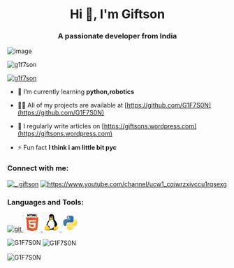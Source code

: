 <h1 align="center">Hi 👋, I'm Giftson</h1>
<h3 align="center">A passionate developer from India</h3>

![image](https://user-images.githubusercontent.com/86658799/170707289-d3222794-58a6-473c-a930-bb5f5bb14751.png)

<p align="left"> <img src="https://komarev.com/ghpvc/?username=g1f7son&label=Profile%20views&color=0e75b6&style=flat" alt="g1f7son" /> </p>

<p align="left"> <a href="https://github.com/ryo-ma/github-profile-trophy"><img src="https://github-profile-trophy.vercel.app/?username=g1f7son" alt="g1f7son" /></a> </p>

- 🌱 I’m currently learning **python,robotics**

- 👨‍💻 All of my projects are available at [https://github.com/G1F7S0N](https://github.com/G1F7S0N)

- 📝 I regularly write articles on [https://giftsons.wordpress.com](https://giftsons.wordpress.com)

- ⚡ Fun fact **I think i am little bit pyc**

<h3 align="left">Connect with me:</h3>
<p align="left">
<a href="https://instagram.com/_.giftson" target="blank"><img align="center" src="https://raw.githubusercontent.com/rahuldkjain/github-profile-readme-generator/master/src/images/icons/Social/instagram.svg" alt="_.giftson" height="30" width="40" /></a>
<a href="https://www.youtube.com/channel/UCw1_cqJWRzxIvCCU1rQsEXg" target="blank"><img align="center" src="https://raw.githubusercontent.com/rahuldkjain/github-profile-readme-generator/master/src/images/icons/Social/youtube.svg" alt="https://www.youtube.com/channel/ucw1_cqjwrzxivccu1rqsexg" height="30" width="40" /></a>
</p>

<h3 align="left">Languages and Tools:</h3>
<p align="left"> <a href="https://git-scm.com/" target="_blank" rel="noreferrer"> <img src="https://www.vectorlogo.zone/logos/git-scm/git-scm-icon.svg" alt="git" width="40" height="40"/> </a> <a href="https://www.w3.org/html/" target="_blank" rel="noreferrer"> <img src="https://raw.githubusercontent.com/devicons/devicon/master/icons/html5/html5-original-wordmark.svg" alt="html5" width="40" height="40"/> </a> <a href="https://www.linux.org/" target="_blank" rel="noreferrer"> <img src="https://raw.githubusercontent.com/devicons/devicon/master/icons/linux/linux-original.svg" alt="linux" width="40" height="40"/> </a> <a href="https://www.python.org" target="_blank" rel="noreferrer"> <img src="https://raw.githubusercontent.com/devicons/devicon/master/icons/python/python-original.svg" alt="python" width="40" height="40"/> </a> </p>

<p><img align="left" src="https://github-readme-stats.vercel.app/api/top-langs?username=G1F7S0N&show_icons=true&locale=en&layout=compact" alt="G1F7S0N" /></p>

<p>&nbsp;<img align="center" src="https://github-readme-stats.vercel.app/api?username=G1F7S0N&show_icons=true&locale=en" alt="G1F7S0N" /></p>

<p><img align="center" src="https://github-readme-streak-stats.herokuapp.com/?user=G1F7S0N&" alt="G1F7S0N" /></p>
